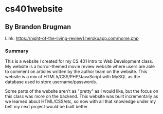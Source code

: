 # cs401website
## By Brandon Brugman

Link: https://night-of-the-living-review1.herokuapp.com/home.php

### Summary
This is a website I created for my CS 401 Intro to Web Development class. My website is a horror-themed movie review website where users are able to comment on articles written by the author team on the website. This website is a mix of HTML5/CSS/PHP/JavaScript with MySQL as the database used to store username/passwords. 

Some parts of the website aren't as "pretty" as I would like, but the focus on this class was more on the backend. This website was built incrementally as we learned about HTML/CSS/etc, so now with all that knowledge under my belt my next project would be built better. 
